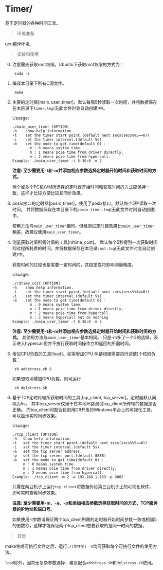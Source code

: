 # Timer/

基于定时器的各种时间工具。

> 环境准备

gcc编译环境

> 安装和使用

0. 注意需先获取root权限。Ubuntu下获取root权限的方式为：

        sudo -i

1. 编译本目录下所有C源文件。

        make

2. 主要的定时器[main_user_timer]，默认每隔5秒读取一次时间，并将数据保存在本目录下`timer.log`(无此文件时会自动创建)中。

   Usuage:
   ```
   ./main_user_timer [OPTION]
   -h    show help information.
   -t    set the timer start point.(default next secs(secs%%5==0))
   -i    set the timer interval.(default 5s)
   -m    set the mode to get time(default 0) :
           m : 0 means system time.
           m : 1 means pcie time from driver directly.
           m : 2 means pcie time from hypercall.
   Example: ./main_user_timer -t 8:30:0 -m 2
   ```
   **注意: 至少需要用-t和-m并添加相应参数选择定时器开始时间和获取时间的方式。**

   两个或多个PC机/VM所选择的定时器开始时间和获取时间的方式应保持一致，这样才比较方便比较其同步效果。

3. posix接口的定时器[posix_timer]，使用了posix接口，默认每个5秒读取一次时间，
   并将数据保存在本目录下的`posix-timer.log`(无此文件时则自动创建)中。

   使用方法与`main_user_timer`相同，但经测试定时器效果比`main_user_timer`稍差，故建议使用`main_user_timer`。

4. 测量获取时间所需时间的工具[rdtime_cost]。
   默认每个5秒得到一次获取时间的过程所耗费的时间。并将数据保存在本目录`cost.log`(无此文件时会自动创建)中。

   获取时间的过程也是需要一定时间的，其稳定性将影响测量精度。

   Usuage:
   ```
   ./rdtime_cost [OPTION]
   -h    show help information.
   -t    set the timer start point.(default next secs(secs%%5==0))
   -i    set the timer interval.(default 5s)
   -m    set the mode to get time(default 0) :
           m : 0 means system time.
           m : 1 means pcie time from driver directly.
           m : 2 means pcie time from hypercall.
           m : 3 means hypercall but do nothing
   Example: ./main_user_timer -t 8:30:0 -m 2
   ```
   **注意: 至少需要用-t和-m并添加相应参数选择定时器开始时间和获取时间的方式。**
   其使用方法与`main_user_timer`基本相同。
   只是-m多了一个3的选择，表示进入hypercall但并不执行获取时间操作立即返回的所需时间。

4. 增加CPU负载的工具[load]。如需增加CPU 6(请根据需要自行调整)个核的负载：

        sh addstress.sh 6

   如果想取消增加CPU负载，则可运行

        sh delstress.sh

5. 基于TCP定时传输所获取时间的工具[tcp_client, tcp_server]。定时器默认间隔为5s。
   其中tcp_server仅用于在本地环路测试tcp_client所传输的数据是否正确。
   而tcp_client可配合目前用C#开发的Windows平台上的可视化工具，可以显示实时同步效果。

   Usuage:
   ```
   ./tcp_client [OPTION]
   -h   show help information.
   -t   set the timer start point.(default next secs(secs%%5==0))
   -i   set the timer interval.(default 5s)
   -a   set the tcp server address.
   -p   set the tcp server port.(default 8888)
   -m   set the mode to get time(default 0) :
        m : 0 means system time.
        m : 1 means pcie time from driver directly.
        m : 2 means pcie time from hypercall.
   Example: ./tcp_client -m 2 -a 192.168.1.153 -p 8885
   ```
   只需在两台机子上运行`tcp_client`将数据传给第三台机子上的可视化软件，
   即可实时查看同步效果。

   **注意: 至少需要用-m、-a、-p和添加相应参数选择获取时间的方式、TCP服务器的IP地址和端口号。**

   如果使用-t参数请保证两个tcp_client所跟的定时器开始时间参数一致或相隔5的倍数秒，这样才能保证两个tcp_client想要获取的是同一时间的数据。


> 其他

make生成可执行文件之后，运行`./[文件名] -h`均可获取每个可执行文件的使用方法。

`load`除外，因其无复杂参数选择，建议配合`addstress.sh`和`delstress.sh`使用。
